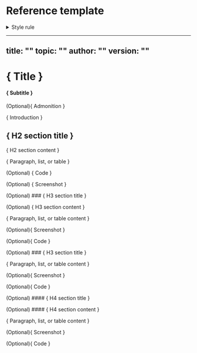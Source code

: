 # Reference template <!-- This is an informative header; remove it before merging your content. -->

<details>
<summary>Style rule</summary>
Use sentence-case headings.
</details>


<!-- Document layout
| #   | Element            | Format                 | Required   |
|:----|:------------------ |:---------------------- |:---------- |
| 1   | Title              | H1                     | Yes        |
| 2   | Subtitle           | H4                     | Yes        |
| 3   | Admonition         | Info admonition        | No         |
| 4   | Introduction       | Paragraph              | Yes        |
| 5   | H2 section title   | H2                     | Yes        |
| 6   | H2 section content | Paragraph/list/table   | Yes        |
| 7   | → Section body     | Paragraph/list/table   | Yes        |
| 8   | → Code             | Fenced block           | No         |
| 9   | → Screenshot       | Image                  | No         |
| 10  | → Admonition       | Admonition             | No         |
| 11  | H3 section title   | H3                     | No         |
| 12  | H3 section content | Same as H2             | No         |
| 13  | H4 section title   | H4                     | No         |
| 14  | H4 section content | Same as H2             | No         |
| 15  | H5-H6 section      | -                      | Forbidden  |
| 16  | Further reading    | -                      | Forbidden  |

-->

---
title: ""
topic: ""
author: ""
version: ""
---

# { Title }

<!--
Guidelines:

- Reference titles use a precise noun phrase of no more than 60 characters or 7 words.
- Lead the sentence with the lookup object. For example, use "Codex API limits" instead of "Limits of the Codex API".
- Omit verbs, imperatives, and questions, such as "configure", "using", "how to", or "what is".
- If necessary, use cue words to signal the content type: "reference", "syntax", or "commands", for example.
- Avoid meta-descriptions, such as "list of", "table of", "overview of", "description of", or similar.

> ⚙️ **Examples:**
>
> - *Workflow syntax for Codex Actions*
> - *Codex CLI commands reference*
> - *Environment variables for GitHub Codespaces*
> - *Waku v2 protocol reference*

> ℹ️ **Note:**
> 
> For more information and examples, check out the [reference title](../../docs-standards/10-structure-the-content/reference-help-me-to-remember.md#title) standards.
-->

#### { Subtitle }

<!--
Guidelines:

- Single sentence with no links, list items, or formatting. Ends with a period.
- Use H4 headings format. Stay under 120 characters / 20 words.
- Focus on the lookup object (Codex CLI syntax, Waku configuration options, etc.).
- Adds new value beyond the title. It should not repeat the title or be a rephrased version of it.

> ⚙️ **Examples:**
>
>- *Workflow files use YAML syntax to define the steps and conditions for running Codex Actions.*
>- *Find information about the Codex CLI commands, including their syntax and usage.*
>- *You can use workflow commands when running shell commands in a workflow.*
>- *Using a YAML file, you can configure the Waku v2 protocol options.*

> ℹ️ **Note:**
>
> For more information, check out the [reference subtitle](../../docs-standards/10-structure-the-content/01-document-types/reference.md#subtitle) standards.
-->

(Optional){ Admonition }

<!--
This information-type admonition is exclusively to alert readers about who can use this feature and shouldn't be used for any other information. For example, a feature is only available to specific application role or using a specific tool or interface.

> ⚙️ **Example:**
>
> *This feature is available to users with the **Admin** role in the application.*

> ℹ️ **Note:**
>
> For more information, check out [Admonitions](../../docs-standards/20-style-the-content/12-admonitions.md).
-->

{ Introduction }

<!--
Guidelines:

- No headings.
- One or two sentences in a single paragraph to give context.

> ℹ️ **Note:**
>
> Check out [reference example](./reference-example.md).
-->

## { H2 section title }

<!--
Use H2 headings to break down long list or tables into smaller, more manageable sections. For example, you can use H2 headings to separate different categories of commands or options (configuration, authentication, etc.).

Guidelines:

Use simple section titles. Refer to this list of common section titles:

| Heading text (choose one) | Typical content |
|:--------------------------|:----------------|
| **Overview** / **Description** / **Purpose** | A brief definition of the item plus why and when you would use it. |
| **Usage** / **Synopsis** / **Syntax** | Show the command or a short config example with required and optional parts. |
| **Options** / **Flags** / **Parameters** / **Arguments** | A table or list that explains each option or parameter, its purpose, accepted values, and defaults. |
| **Examples** / **Example Usage** | One or more runnable examples that demonstrate common tasks. |
| **Return values** / **Output** / **Exit codes** | A table or list of possible log lines or numeric exit codes with their meaning. |
| **Errors** / **Troubleshooting** | Typical error messages, their causes, and concise fixes or links to deeper troubleshooting guides. |
-->

{ H2 section content }

<!--
Guidelines:
- One H2 section = one concept. Don't mix two ideas under the same heading.
- Arrange H2 sections from general to specific, or from most important to least important.

> ℹ️ **Note:**
>
> For more information, check out [Using headings to organize content](../../docs-standards/10-structure-the-content/concept-help-me-to-understand.md#using-headings-to-organize-content) in the docs standards.
-->

{ Paragraph, list, or table }

<!--
Add here the reference information. Use tables or lists primarily. When in doubt about the format, read [Tables](../../docs-standards/20-style-the-content/8-tables.md).
-->

(Optional) { Code }

<!--
> ℹ️ **Note:**
>
> For information about code formatting, check out [Code](../../docs-standards/20-style-the-content/13-code.md).
-->

(Optional) { Screenshot }

<!--
> ℹ️ **Note:**
>
> For more information, check out [Screenshots](../../docs-standards/30-work-with-media/02-screenshots.md).
-->

(Optional) ### { H3 section title }

<!-- **First H3** -->

<!--
Guidelines:
>
- H3 is used to break down the main H2 section into smaller, more manageable parts.
- Use it to provide additional details or sub-sections that are relevant to the main section.
- Only add an H3 when you have two or more sibling subsections or a clear need for a linkable anchor (e.g., "Parameters", "Example").
- Try to limit the document depth to H3.
- For content, use the same format as H2 sections: paragraph, list, or table.
-->

(Optional) { H3 section content }

{ Paragraph, list, or table content }

(Optional){ Screenshot }

(Optional){ Code }

(Optional) ### { H3 section title }

<!-- **Second H3** -->

{ Paragraph, list, or table content }

(Optional){ Screenshot }

(Optional){ Code }

(Optional) #### { H4 section title }

<!--
Guidelines:

- H4 headings are rarely used and you should avoid them.
- In most cases, using a table or list under the previous header is a better option.
- For content, use the same format as H2 sections: paragraph, list, or table.
- Stop at H4. Deeper levels (H5, H6) are forbidden.
-->

(Optional) #### { H4 section content }

{ Paragraph, list, or table content }

(Optional){ Screenshot }

(Optional){ Code }
